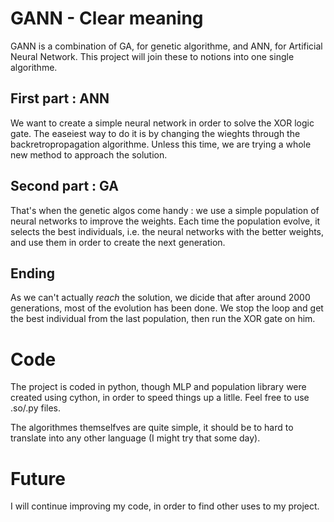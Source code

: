 GANN - Clear meaning
===================

GANN is a combination of GA, for genetic algorithme, and ANN, for Artificial Neural Network.
This project will join these to notions into one single algorithme.

First part : ANN
----------------

We want to create a simple neural network in order to solve the XOR logic gate. The easeiest way to do it is by changing the wieghts through the backretropropagation algorithme. Unless this time, we are trying a whole new method to approach the solution.

Second part : GA
-----------------

That's when the genetic algos come handy : we use a simple population of neural networks to improve the weights. Each time the population evolve, it selects the best individuals, i.e. the neural networks with the better weights, and use them in order to create the next generation.

Ending
------

As we can't actually *reach* the solution, we dicide that after around 2000 generations, most of the evolution has been done. We stop the loop and get the best individual from the last population, then run the XOR gate on him.


Code
====

The project is coded in python, though MLP and population library were created using cython, in order to speed things up a litlle. Feel free to use .so/.py files.

The algorithmes themselfves are quite simple, it should be to hard to translate into any other language (I might try that some day).

Future
======

I will continue improving my code, in order to find other uses to my project.
